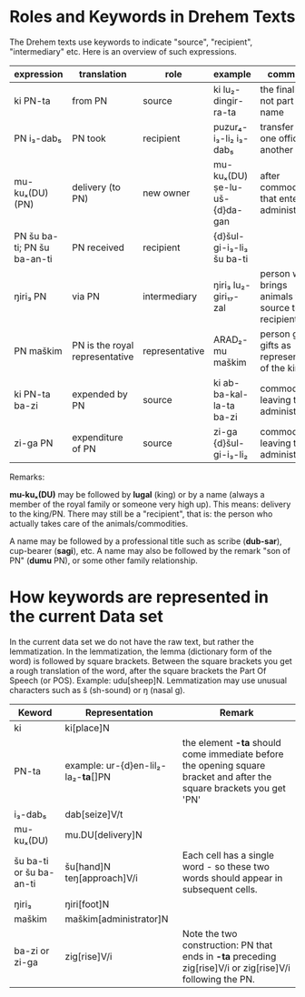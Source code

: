 # Roles and Keywords in Drehem Texts

The Drehem texts use keywords to indicate "source", "recipient", "intermediary" etc. Here is an overview of such expressions.

| expression | translation | role | example | comments |
|----------- | ----------- |------|---------|----------|
| ki PN-ta   | from PN     | source | ki lu₂-dingir-ra-ta | the final -ta is not part of the name |
| PN i₃-dab₅ | PN took     | recipient | puzur₄-i₃-li₂ i₃-dab₅ | transfer from one office to another|
| mu-kuₓ(DU) (PN) | delivery (to PN) | new owner | mu-kuₓ(DU) ṣe-lu-uš-{d}da-gan       | after commodities that enter the administration |
| PN šu ba-ti; PN šu ba-an-ti  | PN received | recipient | {d}šul-gi-i₃-li₃ šu ba-ti |  |
| ŋiri₃ PN | via PN | intermediary | ŋiri₃ lu₂-giri₁₇-zal | person who brings animals from source to recipient |
| PN maškim | PN is the royal representative | representative | ARAD₂-mu maškim | person giving gifts as representative of the king |
| ki PN-ta ba-zi | expended by PN | source | ki ab-ba-kal-la-ta ba-zi | commodities leaving the administration |
| zi-ga PN | expenditure of PN | source | zi-ga {d}šul-gi-i₃-li₂ | commodities leaving the administration |

Remarks: 

**mu-kuₓ(DU)** may be followed by **lugal** (king) or by a name (always a member of the royal family or someone very high up). This means: delivery to the king/PN. There may still be a "recipient", that is: the person who actually takes care of the animals/commodities. 

A name may be followed by a professional title such as scribe (**dub-sar**), cup-bearer (**sagi**), etc. A name may also be followed by the remark "son of PN" (**dumu** PN), or some other family relationship.

# How keywords are represented in the current Data set

In the current data set we do not have the raw text, but rather the lemmatization. In the lemmatization, the lemma (dictionary form of the word) is followed by square brackets. Between the square brackets you get a rough translation of the word, after the square brackets the Part Of Speech (or POS). Example: udu[sheep]N. Lemmatization may use unusual characters such as š (sh-sound) or ŋ (nasal g).

| Keword                  | Representation                        | Remark                                                       |
| ----------------------- | ------------------------------------- | ------------------------------------------------------------ |
| ki                      | ki[place]N                            |                                                              |
| PN-ta                   | example: ur-{d}en-lil₂-la₂-**ta**[]PN | the element **-ta** should come immediate before the opening square bracket and after the square brackets you get 'PN' |
| i₃-dab₅                 | dab[seize]V/t                         |                                                              |
| mu-kuₓ(DU)              | mu.DU[delivery]N                      |                                                              |
| šu ba-ti or šu ba-an-ti | šu[hand]N teŋ[approach]V/i            | Each cell has a single word - so these two words should appear in subsequent cells. |
| ŋiri₃                   | ŋiri[foot]N                           |                                                              |
| maškim                  | maškim[administrator]N                |                                                              |
| ba-zi or zi-ga          | zig[rise]V/i                          | Note the two construction: PN that ends in **-ta** preceding zig[rise]V/i or zig[rise]V/i following the PN. |



